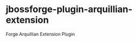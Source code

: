 jbossforge-plugin-arquillian-extension
======================================

Forge Arquillian Extension Plugin
